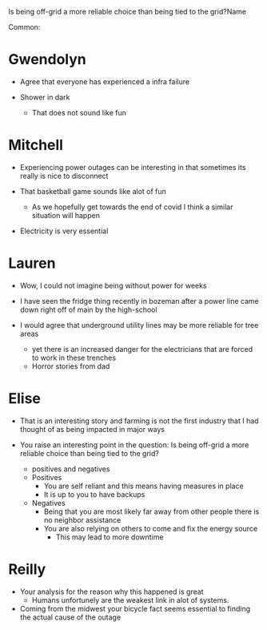  Is being off-grid a more reliable choice than being tied to the grid?Name

Common:

# Gwendolyn

-  Agree that everyone has experienced a infra failure

-  Shower in dark
	- That does not sound like fun
# Mitchell

- Experiencing power outages can be interesting in that sometimes its really is nice to disconnect

- That basketball game sounds like alot of fun
	- As we hopefully get towards the end of covid I think a similar situation will happen

- Electricity is very essential 

#  Lauren 

- Wow, I could not imagine being without power for weeks

- I have seen the fridge thing recently in bozeman after a power line came down right off of main by the high-school

- I would agree that underground utility lines may be more reliable for tree areas
	- yet there is an increased danger for the electricians that are forced to work in these trenches
	- Horror stories from dad

# Elise

- That is an interesting story and farming is not the first industry that I had thought of as being impacted in major ways

- You raise an interesting point in the question:  Is being off-grid a more reliable choice than being tied to the grid?
	- positives and negatives
	- Positives
		- You are self reliant and this means having measures in place
		- It is up to you to have backups
	- Negatives
		- Being that you are most likely far away from other people there is no neighbor assistance
		- You are also relying on others to come and fix the energy source
			- This may lead to more downtime

# Reilly 

- Your analysis for the reason why this happened is great
	- Humans unfortunely are the weakest link in alot of systems.
- Coming from the midwest your bicycle fact seems essential to finding the actual cause of the outage 

	
